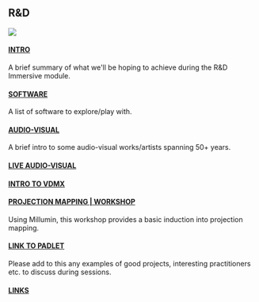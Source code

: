## R&D

![](https://dl.dropboxusercontent.com/s/ta5hnv53p7v31qr/immersive.jpg?dl=0)

#### [INTRO](intro.md)

A brief summary of what we'll be hoping to achieve during the R&D Immersive module.

#### [SOFTWARE](software.md)

A list of software to explore/play with.

#### [AUDIO-VISUAL](audiovisual.md)

A brief intro to some audio-visual works/artists spanning 50+ years.

#### [LIVE AUDIO-VISUAL](liveav.md)

#### [INTRO TO VDMX](vdmx_intro.md)

#### [PROJECTION MAPPING | WORKSHOP](projectionmappingmillumin.md)

Using Millumin, this workshop provides a basic induction into projection mapping.

#### [LINK TO PADLET](https://padlet.com/soupcollective/t5tvfkzb5a4f)

Please add to this any examples of good projects, interesting practitioners etc. to discuss during sessions.

#### [LINKS](links)